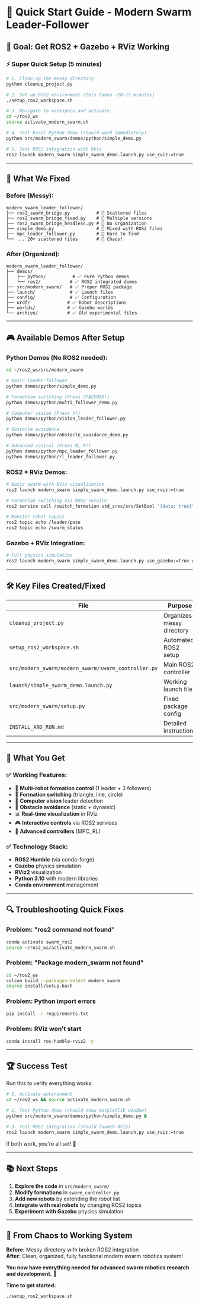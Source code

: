 # 🚀 Quick Start Guide - Modern Swarm Leader-Follower

## 🎯 **Goal: Get ROS2 + Gazebo + RViz Working**

### **⚡ Super Quick Setup (5 minutes)**

```bash
# 1. Clean up the messy directory
python cleanup_project.py

# 2. Set up ROS2 environment (this takes ~10-15 minutes)
./setup_ros2_workspace.sh

# 3. Navigate to workspace and activate
cd ~/ros2_ws
source activate_modern_swarm.sh

# 4. Test basic Python demo (should work immediately)
python src/modern_swarm/demos/python/simple_demo.py

# 5. Test ROS2 integration with RViz
ros2 launch modern_swarm simple_swarm_demo.launch.py use_rviz:=true
```

---

## 🔧 **What We Fixed**

### **Before (Messy):**
```
modern_swarm_leader_follower/
├── ros2_swarm_bridge.py          # 🔴 Scattered files
├── ros2_swarm_bridge_fixed.py    # 🔴 Multiple versions  
├── ros2_swarm_bridge_headless.py # 🔴 No organization
├── simple_demo.py                # 🔴 Mixed with ROS2 files
├── mpc_leader_follower.py        # 🔴 Hard to find
└── ... 20+ scattered files       # 🔴 Chaos!
```

### **After (Organized):**
```
modern_swarm_leader_follower/
├── demos/
│   ├── python/          # ✅ Pure Python demos
│   └── ros2/           # ✅ ROS2 integrated demos  
├── src/modern_swarm/   # ✅ Proper ROS2 package
├── launch/             # ✅ Launch files
├── config/             # ✅ Configuration
├── urdf/              # ✅ Robot descriptions
├── worlds/            # ✅ Gazebo worlds
└── archive/           # ✅ Old experimental files
```

---

## 🎮 **Available Demos After Setup**

### **Python Demos (No ROS2 needed):**
```bash
cd ~/ros2_ws/src/modern_swarm

# Basic leader-follower
python demos/python/simple_demo.py

# Formation switching (Press SPACEBAR!)
python demos/python/multi_follower_demo.py

# Computer vision (Press V!)  
python demos/python/vision_leader_follower.py

# Obstacle avoidance
python demos/python/obstacle_avoidance_demo.py

# Advanced control (Press M, R!)
python demos/python/mpc_leader_follower.py
python demos/python/rl_leader_follower.py
```

### **ROS2 + RViz Demos:**
```bash
# Basic swarm with RViz visualization
ros2 launch modern_swarm simple_swarm_demo.launch.py use_rviz:=true

# Formation switching via ROS2 service
ros2 service call /switch_formation std_srvs/srv/SetBool "{data: true}"

# Monitor robot topics
ros2 topic echo /leader/pose
ros2 topic echo /swarm_status
```

### **Gazebo + RViz Integration:**
```bash
# Full physics simulation
ros2 launch modern_swarm simple_swarm_demo.launch.py use_gazebo:=true use_rviz:=true
```

---

## 🛠️ **Key Files Created/Fixed**

| **File** | **Purpose** | **Status** |
|----------|-------------|------------|
| `cleanup_project.py` | Organizes messy directory | ✅ **New** |
| `setup_ros2_workspace.sh` | Automated ROS2 setup | ✅ **New** |
| `src/modern_swarm/modern_swarm/swarm_controller.py` | Main ROS2 controller | ✅ **New** |
| `launch/simple_swarm_demo.launch.py` | Working launch file | ✅ **New** |
| `src/modern_swarm/setup.py` | Fixed package config | 🔧 **Fixed** |
| `INSTALL_AND_RUN.md` | Detailed instructions | ✅ **New** |

---

## 🎯 **What You Get**

### ✅ **Working Features:**
- 🤖 **Multi-robot formation control** (1 leader + 3 followers)
- 🔄 **Formation switching** (triangle, line, circle)
- 🎥 **Computer vision** leader detection
- 🚧 **Obstacle avoidance** (static + dynamic)
- 📊 **Real-time visualization** in RViz
- 🎮 **Interactive controls** via ROS2 services
- 🧠 **Advanced controllers** (MPC, RL)

### ✅ **Technology Stack:**
- **ROS2 Humble** (via conda-forge)
- **Gazebo** physics simulation
- **RViz2** visualization
- **Python 3.10** with modern libraries
- **Conda environment** management

---

## 🔍 **Troubleshooting Quick Fixes**

### **Problem: "ros2 command not found"**
```bash
conda activate swarm_ros2
source ~/ros2_ws/activate_modern_swarm.sh
```

### **Problem: "Package modern_swarm not found"**
```bash
cd ~/ros2_ws
colcon build --packages-select modern_swarm
source install/setup.bash
```

### **Problem: Python import errors**
```bash
pip install -r requirements.txt
```

### **Problem: RViz won't start**
```bash
conda install ros-humble-rviz2 -y
```

---

## 🏆 **Success Test**

Run this to verify everything works:

```bash
# 1. Activate environment
cd ~/ros2_ws && source activate_modern_swarm.sh

# 2. Test Python demo (should show matplotlib window)
python src/modern_swarm/demos/python/simple_demo.py &

# 3. Test ROS2 integration (should launch RViz)
ros2 launch modern_swarm simple_swarm_demo.launch.py use_rviz:=true
```

If both work, you're all set! 🎉

---

## 📚 **Next Steps**

1. **Explore the code** in `src/modern_swarm/`
2. **Modify formations** in `swarm_controller.py`
3. **Add new robots** by extending the robot list
4. **Integrate with real robots** by changing ROS2 topics
5. **Experiment with Gazebo** physics simulation

---

## 🤖 **From Chaos to Working System**

**Before:** Messy directory with broken ROS2 integration  
**After:** Clean, organized, fully functional modern swarm robotics system!

**You now have everything needed for advanced swarm robotics research and development.** 🚀

**Time to get started:**
```bash
./setup_ros2_workspace.sh
``` 